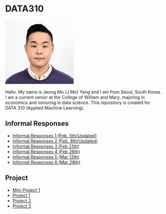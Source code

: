 # DATA310

<img src="headpic.jpg" width="220" height="205">

Hello. My name is Jeong Mo (J.Mo) Yang and I am from Seoul, South Korea. I am a current senior at the College of William and Mary, majoring in economics and minoring in data science. This repository is created for DATA 310 (Applied Machine Learning). 

## Informal Responses
* [Informal Responses 1 (Feb. 5th/Updated)](Feb_5th_Assignment.md)
* [Informal Responses 2 (Feb. 8th/Updated)](Assignment2.md)
* [Informal Responses 3 (Feb 21th)](informal_3.md)
* [Informal Responses 4 (Feb 26th)](informal_4.md)
* [Informal Responses 5 (Mar 12th)](informal_5.md)
* [Informal Responses 6 (Mar 28th)](informal_6.md)

## Project
* [Mini Project 1](MiniProject1.md) 
* [Project 1](Project1.md)
* [Project 2](project2.md)
* [Project 3](Project3.md)
